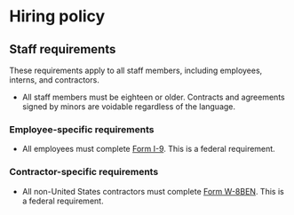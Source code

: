 # Hiring policy
## Staff requirements
These requirements apply to all staff members, including employees, interns, and contractors.
* All staff members must be eighteen or older. Contracts and agreements signed by minors are voidable regardless of the language.

### Employee-specific requirements
* All employees must complete [Form I-9](https://www.uscis.gov/sites/default/files/document/forms/i-9.pdf). This is a federal requirement.

### Contractor-specific requirements
* All non-United States contractors must complete [Form W-8BEN](https://www.irs.gov/pub/irs-pdf/fw8ben.pdf). This is a federal requirement. 
